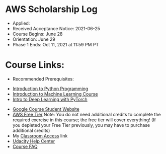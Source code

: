 # AWS Scholarship Log 
* Applied: 
* Received Acceptance Notice: 2021-06-25
* Course Begins: June 28
* Orientation: June 29
* Phase 1 Ends: Oct 11, 2021 at 11:59 PM PT


# Course Links: 
* Recommended Prerequisites: 
-  [Introduction to Python Programming](https://www.udacity.com/course/introduction-to-python--ud1110)
-  [Introduction to Machine Learning Course](https://www.udacity.com/course/intro-to-machine-learning--ud120)
-  [Intro to Deep Learning with PyTorch](https://www.udacity.com/course/deep-learning-pytorch--ud188)
* [Google Course Student Website](https://sites.google.com/udacity.com/awsmachinelearningchallenge/home)
* [AWS Free Tier](https://aws.amazon.com/free/?all-free-tier.sort-by=item.additionalFields.SortRank&all-free-tier.sort-order=asc&awsf.Free%20Tier%20Types=*all&awsf.Free%20Tier%20Categories=*all) Note: You do not need additional credits to complete the required exercise in this course; the free tier will cover everything! (If you depleted your Free Tier previously, you may have to purchase additional credits)
* My [Classroom Access](https://www.google.com/url?q=https%3A%2F%2Fclassroom.udacity.com%2Fme&sa=D&sntz=1&usg=AFQjCNHslPK5Z8Uto-v8UgDh0gmdUVDQow) link
* [Udacity Help Center](https://www.google.com/url?q=https%3A%2F%2Fudacity.zendesk.com%2Fhc%2Fen-us%2Fsections%2F360013745151-AWS-Machine-Learning-Scholarship-Program&sa=D&sntz=1&usg=AFQjCNGFJerCeU9nxdwa_hegkxwMd6Pk5g)
* [Course FAQ](https://sites.google.com/udacity.com/awsmachinelearningchallenge/faqs)
